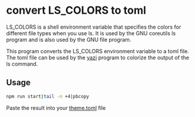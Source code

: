 # convert LS_COLORS to toml

LS_COLORS is a shell environment variable that specifies the colors for different file types when you use ls. It is used by the GNU coreutils ls program and is also used by the GNU file program.

This program converts the LS_COLORS environment variable to a toml file. The toml file can be used by the [yazi](https://github.com/sxyazi/yazi) program to colorize the output of the ls command.

## Usage

```sh
npm run start|tail -n +4|pbcopy
```

Paste the result into your [theme.toml](https://yazi-rs.github.io/docs/configuration/overview) file
